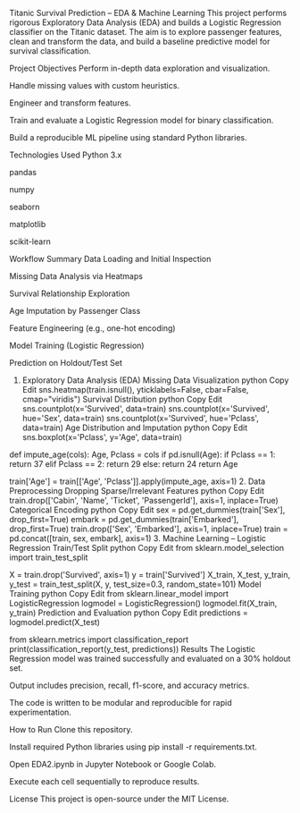 Titanic Survival Prediction – EDA & Machine Learning
This project performs rigorous Exploratory Data Analysis (EDA) and builds a Logistic Regression classifier on the Titanic dataset. The aim is to explore passenger features, clean and transform the data, and build a baseline predictive model for survival classification.

Project Objectives
Perform in-depth data exploration and visualization.

Handle missing values with custom heuristics.

Engineer and transform features.

Train and evaluate a Logistic Regression model for binary classification.

Build a reproducible ML pipeline using standard Python libraries.

Technologies Used
Python 3.x

pandas

numpy

seaborn

matplotlib

scikit-learn

Workflow Summary
Data Loading and Initial Inspection

Missing Data Analysis via Heatmaps

Survival Relationship Exploration

Age Imputation by Passenger Class

Feature Engineering (e.g., one-hot encoding)

Model Training (Logistic Regression)

Prediction on Holdout/Test Set

1. Exploratory Data Analysis (EDA)
Missing Data Visualization
python
Copy
Edit
sns.heatmap(train.isnull(), yticklabels=False, cbar=False, cmap="viridis")
Survival Distribution
python
Copy
Edit
sns.countplot(x='Survived', data=train)
sns.countplot(x='Survived', hue='Sex', data=train)
sns.countplot(x='Survived', hue='Pclass', data=train)
Age Distribution and Imputation
python
Copy
Edit
sns.boxplot(x='Pclass', y='Age', data=train)

def impute_age(cols):
    Age, Pclass = cols
    if pd.isnull(Age):
        if Pclass == 1:
            return 37
        elif Pclass == 2:
            return 29
        else:
            return 24
    return Age

train['Age'] = train[['Age', 'Pclass']].apply(impute_age, axis=1)
2. Data Preprocessing
Dropping Sparse/Irrelevant Features
python
Copy
Edit
train.drop(['Cabin', 'Name', 'Ticket', 'PassengerId'], axis=1, inplace=True)
Categorical Encoding
python
Copy
Edit
sex = pd.get_dummies(train['Sex'], drop_first=True)
embark = pd.get_dummies(train['Embarked'], drop_first=True)
train.drop(['Sex', 'Embarked'], axis=1, inplace=True)
train = pd.concat([train, sex, embark], axis=1)
3. Machine Learning – Logistic Regression
Train/Test Split
python
Copy
Edit
from sklearn.model_selection import train_test_split

X = train.drop('Survived', axis=1)
y = train['Survived']
X_train, X_test, y_train, y_test = train_test_split(X, y, test_size=0.3, random_state=101)
Model Training
python
Copy
Edit
from sklearn.linear_model import LogisticRegression
logmodel = LogisticRegression()
logmodel.fit(X_train, y_train)
Prediction and Evaluation
python
Copy
Edit
predictions = logmodel.predict(X_test)

from sklearn.metrics import classification_report
print(classification_report(y_test, predictions))
Results
The Logistic Regression model was trained successfully and evaluated on a 30% holdout set.

Output includes precision, recall, f1-score, and accuracy metrics.

The code is written to be modular and reproducible for rapid experimentation.

How to Run
Clone this repository.

Install required Python libraries using pip install -r requirements.txt.

Open EDA2.ipynb in Jupyter Notebook or Google Colab.

Execute each cell sequentially to reproduce results.

License
This project is open-source under the MIT License.
